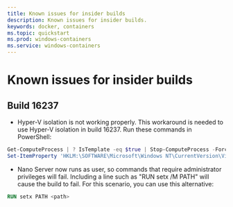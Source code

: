 ```yaml
---
title: Known issues for insider builds
description: Known issues for insider builds.
keywords: docker, containers
ms.topic: quickstart
ms.prod: windows-containers
ms.service: windows-containers
---
```


# Known issues for insider builds

## Build 16237

- Hyper-V isolation is not working properly. This workaround is needed to use Hyper-V isolation in build 16237. Run these commands in PowerShell:

```PowerShell
Get-ComputeProcess | ? IsTemplate -eq $true | Stop-ComputeProcess -Force
Set-ItemProperty 'HKLM:\SOFTWARE\Microsoft\Windows NT\CurrentVersion\Virtualization\Containers\' -Name TemplateVmCount -Type dword -Value 0 -Force
```

- Nano Server now runs as user, so commands that require administrator privileges will fail. Including a line such as "RUN setx /M PATH" will cause the build to fail. For this scenario, you can use this alternative:

```dockerfile
RUN setx PATH <path>
```
